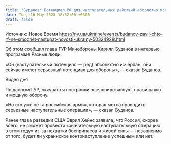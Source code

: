```yaml
---
title: "Буданов: Потенциал РФ для наступательных действий абсолютно исчерпан"
date: Tue, 16 May 2023 18:52:00 +0300
draft: false
---
```

Источник: Новое Время https://nv.ua/ukraine/events/budanov-zavil-chto-rf-ne-smozhet-nastupat-novosti-ukrainy-50324928.html


Об этом сообщил глава ГУР Минобороны Кирилл Буданов в интервью программе Разные люди.

«Он (наступательный потенциал — ред) абсолютно исчерпан, они сейчас имеют серьезный потенциал для обороны», — сказал Буданов.

  Видео дня    

По данным ГУР, оккупанты построили эшелонированную, правильную и мощную оборону. 

«Но это уже не та российская армия, которая могла проводить серьезные наступательные операции», — сказал Буданов. 

Ранее глава разведки США Эврил Хейнс заявила, что Россия, скорее всего, не сможет провести «значительную наступательную операцию в этом году» из-за нехватки боеприпасов и живой силы — независимо от того, будет ли украинское контрнаступление успешным или нет.
